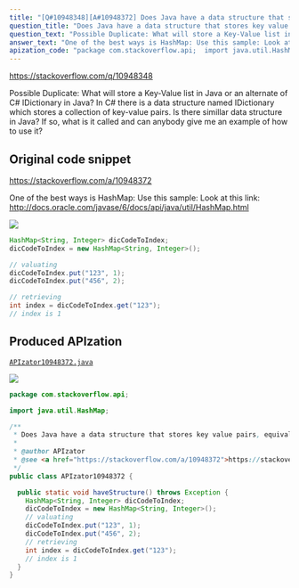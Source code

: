 ```yaml
---
title: "[Q#10948348][A#10948372] Does Java have a data structure that stores key value pairs, equivalent to IDictionary in C#?"
question_title: "Does Java have a data structure that stores key value pairs, equivalent to IDictionary in C#?"
question_text: "Possible Duplicate: What will store a Key-Value list in Java or an alternate of C# IDictionary in Java? In C# there is a data structure named IDictionary which stores a collection of key-value pairs.  Is there simillar data structure in Java?  If so, what is it called and can anybody give me an example of how to use it?"
answer_text: "One of the best ways is HashMap: Use this sample: Look at this link: http://docs.oracle.com/javase/6/docs/api/java/util/HashMap.html"
apization_code: "package com.stackoverflow.api;  import java.util.HashMap;  /**  * Does Java have a data structure that stores key value pairs, equivalent to IDictionary in C#?  *  * @author APIzator  * @see <a href=\"https://stackoverflow.com/a/10948372\">https://stackoverflow.com/a/10948372</a>  */ public class APIzator10948372 {    public static void haveStructure() throws Exception {     HashMap<String, Integer> dicCodeToIndex;     dicCodeToIndex = new HashMap<String, Integer>();     // valuating     dicCodeToIndex.put(\"123\", 1);     dicCodeToIndex.put(\"456\", 2);     // retrieving     int index = dicCodeToIndex.get(\"123\");     // index is 1   } }"
---
```


https://stackoverflow.com/q/10948348

Possible Duplicate:
What will store a Key-Value list in Java or an alternate of C# IDictionary in Java?
In C# there is a data structure named IDictionary which stores a collection of key-value pairs.  Is there simillar data structure in Java?  If so, what is it called and can anybody give me an example of how to use it?



## Original code snippet

https://stackoverflow.com/a/10948372

One of the best ways is HashMap:
Use this sample:
Look at this link: http://docs.oracle.com/javase/6/docs/api/java/util/HashMap.html

<div class="code-logo"><img src="/stackoverflow.png" /></div>

```java
HashMap<String, Integer> dicCodeToIndex;
dicCodeToIndex = new HashMap<String, Integer>();

// valuating
dicCodeToIndex.put("123", 1);
dicCodeToIndex.put("456", 2);

// retrieving
int index = dicCodeToIndex.get("123");
// index is 1
```

## Produced APIzation

[`APIzator10948372.java`](https://github.com/blind-papers/apization-temp-data/raw/main/search/APIzator10948372.java)

<div class="code-logo"><img src="/apizator.png" /></div>

```java
package com.stackoverflow.api;

import java.util.HashMap;

/**
 * Does Java have a data structure that stores key value pairs, equivalent to IDictionary in C#?
 *
 * @author APIzator
 * @see <a href="https://stackoverflow.com/a/10948372">https://stackoverflow.com/a/10948372</a>
 */
public class APIzator10948372 {

  public static void haveStructure() throws Exception {
    HashMap<String, Integer> dicCodeToIndex;
    dicCodeToIndex = new HashMap<String, Integer>();
    // valuating
    dicCodeToIndex.put("123", 1);
    dicCodeToIndex.put("456", 2);
    // retrieving
    int index = dicCodeToIndex.get("123");
    // index is 1
  }
}

```